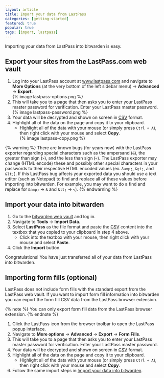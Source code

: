 ```yaml
---
layout: article
title: Import your data from LastPass
categories: [getting-started]
featured: true
popular: true
tags: [import, lastpass]
---
```


Importing your data from LastPass into bitwarden is easy. 

## Export your sites from the LastPass.com web vault

1. Log into your LastPass account at www.lastpass.com and navigate to **More Options** (at the very bottom of the left sidebar menu) &rarr; **Advanced** &rarr; **Export**.<br />
   {% image lastpass-options.png %}
2. This will take you to a page that then asks you to enter your LastPass master password for verification. Enter your LastPass master password.<br />
   {% image lastpass-password.png %}
3. Your data will be decrypted and shown on screen in [CSV][csv] format.
4. Highlight all of the data on the page and copy it to your clipboard.
   - Highlight all of the data with your mouse (or simply press <code>Ctrl + A</code>), then right click with your mouse and select **Copy**.<br />
   {% image lastpass-copy.png %}

{% warning %}
There are known bugs (for years now) with the LastPass exporter regarding special characters such as the ampersand (<code>&amp;</code>), the greater than sign (<code>&gt;</code>), and the less than sign (<code>&lt;</code>). The LastPass exporter may change (HTML encode) these and possibly other special characters in your passwords to their respective HTML encoded values (ex. <code>&amp;amp;</code>, <code>&amp;gt;</code>, and <code>&amp;lt;</code>). If this LastPass bug affects your exported data you should use a text editor (such as Notepad) to find and replace all of these values before importing into bitwarden. For example, you may want to do a find and replace for <code>&amp;amp;</code> &rarr; <code>&amp;</code> and <code>&amp;lt;</code> &rarr; <code>&lt;</code>).
{% endwarning %}

## Import your data into bitwarden

1. Go to the [bitwarden web vault][bitwarden-vault] and log in.
2. Navigate to **Tools** &rarr; **Import Data**.
3. Select **LastPass** as the file format and paste the [CSV][csv] content into the textbox that you copied to your clipboard in step 4 above.
   - Click into the textbox with your mouse, then right click with your mouse and select **Paste**.
4. Click the **Import** button.

Congratulations! You have just transferred all of your data from LastPass into bitwarden.

## Importing form fills (optional)

LastPass does not include form fills with the standard export from the LastPass web vault. If you want to import form fill information into bitwarden you can export the form fill CSV data from the LastPass browser extension.

{% note %}
You can only export form fill data from the LastPass browser extension.
{% endnote %}

1. Click the LastPass icon from the browser toolbar to open the LastPass popup interface.
2. Navigate to **More options** &rarr; **Advanced** &rarr; **Export** &rarr; **Form Fills**.
3. This will take you to a page that then asks you to enter your LastPass master password for verification. Enter your LastPass master password.
4. Your data will be decrypted and shown on screen in [CSV][csv] format.
5. Highlight all of the data on the page and copy it to your clipboard.
   - Highlight all of the data with your mouse (or simply press <code>Ctrl + A</code>), then right click with your mouse and select **Copy**.
6. Follow the same import steps in [Import your data into bitwarden](#import-your-data-into-bitwarden).

[csv]: https://en.wikipedia.org/wiki/Comma-separated_values
[bitwarden-vault]: https://vault.bitwarden.com
